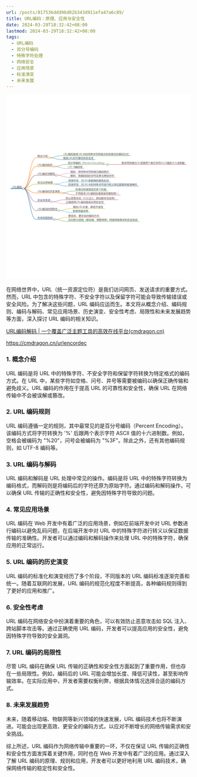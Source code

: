 ```yaml
---
url: /posts/817536ddd96d02b343d911efa47a6c89/
title: URL编码：原理、应用与安全性
date: 2024-03-29T18:32:42+08:00
lastmod: 2024-03-29T18:32:42+08:00
tags:
  - URL编码
  - 百分号编码
  - 特殊字符处理
  - 网络安全
  - 应用场景
  - 标准演变
  - 未来发展
---
```



<img src="/images/2024_03_29 18_33_35.png" title="2024_03_29 18_33_35.png" alt="2024_03_29 18_33_35.png"/>



在网络世界中，URL（统一资源定位符）是我们访问网页、发送请求的重要方式。然而，URL
中包含的特殊字符、不安全字符以及保留字符可能会导致传输错误或安全风险。为了解决这些问题，URL
编码应运而生。本文将从概念介绍、编码规则、编码与解码、常见应用场景、历史演变、安全性考虑、局限性和未来发展趋势等方面，深入探讨
URL 编码的相关知识。

[URL编码解码 | 一个覆盖广泛主题工具的高效在线平台(cmdragon.cn)](https://cmdragon.cn/urlencordec)

https://cmdragon.cn/urlencordec

### 1. 概念介绍

URL 编码是将 URL 中的特殊字符、不安全字符和保留字符转换为特定格式的编码方式。在 URL 中，某些字符如空格、问号、井号等需要被编码以确保正确传输和避免歧义。URL
编码的作用在于提高 URL 的可靠性和安全性，确保 URL 在网络传输中不会被误解或篡改。

### 2. URL 编码规则

URL 编码遵循一定的规则，其中最常见的是百分号编码（Percent Encoding）。该编码方式将字符转换为 '%' 后跟两个表示字符 ASCII
值的十六进制数。例如，空格会被编码为 "%20"，问号会被编码为 "%3F"。除此之外，还有其他编码规则，如 UTF-8 编码等。

### 3. URL 编码与解码

URL 编码和解码是 URL 处理中常见的操作。编码是将 URL 中的特殊字符转换为编码格式，而解码则是将编码后的字符还原为原始字符。通过编码和解码操作，可以确保
URL 传输的正确性和安全性，避免因特殊字符导致的问题。

### 4. 常见应用场景

URL 编码在 Web 开发中有着广泛的应用场景，例如在前端开发中对 URL 参数进行编码以避免乱码问题，在后端开发中对 URL
中的特殊字符进行转义以保证数据传输的准确性。开发者可以通过编码和解码操作来处理 URL 中的特殊字符，确保应用的正常运行。

### 5. URL 编码的历史演变

URL 编码的标准化和演变经历了多个阶段，不同版本的 URL 编码标准逐渐完善和统一。随着互联网的发展，URL
编码的规范化程度不断提高，各种编码规则得到了更好的应用和推广。

### 6. 安全性考虑

URL 编码在网络安全中扮演着重要的角色，可以有效防止恶意攻击如 SQL 注入、跨站脚本攻击等。通过正确使用 URL
编码，开发者可以提高应用的安全性，避免因特殊字符导致的安全漏洞。

### 7. URL 编码的局限性

尽管 URL 编码在确保 URL 传输的正确性和安全性方面起到了重要作用，但也存在一些局限性。例如，编码后的 URL
可能会增加长度、降低可读性，甚至影响传输效率。在实际应用中，开发者需要权衡利弊，根据具体情况选择合适的编码方式。

### 8. 未来发展趋势

未来，随着移动端、物联网等新兴领域的快速发展，URL 编码技术也将不断演进。可能会出现更高效、更安全的编码方式，以应对不断增长的网络传输需求和安全挑战。

综上所述，URL 编码作为网络传输中重要的一环，不仅在保证 URL 传输的正确性和安全性方面发挥着关键作用，同时也在 Web
开发中有着广泛的应用。通过深入了解 URL 编码的原理、规则和应用，开发者可以更好地利用 URL 编码技术，确保网络传输的稳定性和安全性。